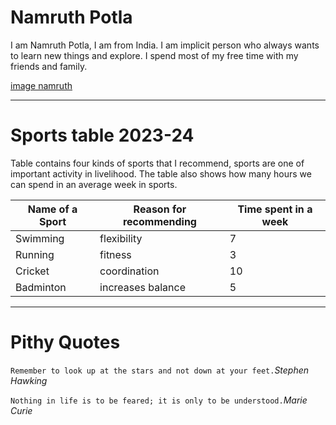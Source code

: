 # Namruth Potla
I am Namruth Potla, I am from India. I am implicit person who always wants to learn new things and explore. I spend most of my free time with my friends and family. 

[image namruth](https://github.com/Namruth04/my2-Namruth/blob/main/Image1.jpeg)

---

# Sports table 2023-24
Table contains four kinds of sports that I recommend, sports are one of important activity in livelihood. The table also shows how many hours we can spend in an average week in sports.

| Name of a Sport | Reason for recommending | Time spent in a week |
| --- | --- | --- |
| Swimming | flexibility | 7 |
| Running | fitness | 3 |
| Cricket | coordination | 10 |
| Badminton | increases balance | 5 |

---

# Pithy Quotes
```Remember to look up at the stars and not down at your feet.```*Stephen Hawking*

```Nothing in life is to be feared; it is only to be understood.```*Marie Curie*
